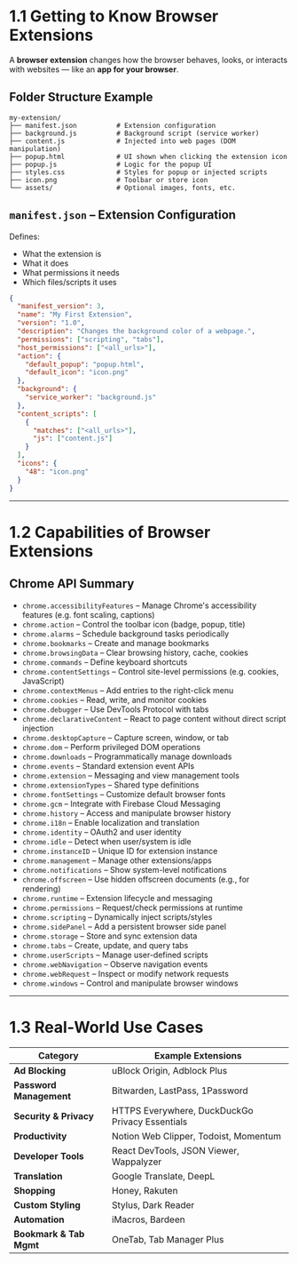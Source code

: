 # 1.1 Getting to Know Browser Extensions

A **browser extension** changes how the browser behaves, looks, or interacts with websites — like an **app for your browser**.

## Folder Structure Example

```
my-extension/
├── manifest.json          # Extension configuration
├── background.js          # Background script (service worker)
├── content.js             # Injected into web pages (DOM manipulation)
├── popup.html             # UI shown when clicking the extension icon
├── popup.js               # Logic for the popup UI
├── styles.css             # Styles for popup or injected scripts
├── icon.png               # Toolbar or store icon
└── assets/                # Optional images, fonts, etc.
```

## `manifest.json` – Extension Configuration

Defines:

* What the extension is
* What it does
* What permissions it needs
* Which files/scripts it uses

```json
{
  "manifest_version": 3,
  "name": "My First Extension",
  "version": "1.0",
  "description": "Changes the background color of a webpage.",
  "permissions": ["scripting", "tabs"],
  "host_permissions": ["<all_urls>"],
  "action": {
    "default_popup": "popup.html",
    "default_icon": "icon.png"
  },
  "background": {
    "service_worker": "background.js"
  },
  "content_scripts": [
    {
      "matches": ["<all_urls>"],
      "js": ["content.js"]
    }
  ],
  "icons": {
    "48": "icon.png"
  }
}
```

---

# 1.2 Capabilities of Browser Extensions

## Chrome API Summary

* `chrome.accessibilityFeatures` – Manage Chrome's accessibility features (e.g. font scaling, captions)
* `chrome.action` – Control the toolbar icon (badge, popup, title)
* `chrome.alarms` – Schedule background tasks periodically
* `chrome.bookmarks` – Create and manage bookmarks
* `chrome.browsingData` – Clear browsing history, cache, cookies
* `chrome.commands` – Define keyboard shortcuts
* `chrome.contentSettings` – Control site-level permissions (e.g. cookies, JavaScript)
* `chrome.contextMenus` – Add entries to the right-click menu
* `chrome.cookies` – Read, write, and monitor cookies
* `chrome.debugger` – Use DevTools Protocol with tabs
* `chrome.declarativeContent` – React to page content without direct script injection
* `chrome.desktopCapture` – Capture screen, window, or tab
* `chrome.dom` – Perform privileged DOM operations
* `chrome.downloads` – Programmatically manage downloads
* `chrome.events` – Standard extension event APIs
* `chrome.extension` – Messaging and view management tools
* `chrome.extensionTypes` – Shared type definitions
* `chrome.fontSettings` – Customize default browser fonts
* `chrome.gcm` – Integrate with Firebase Cloud Messaging
* `chrome.history` – Access and manipulate browser history
* `chrome.i18n` – Enable localization and translation
* `chrome.identity` – OAuth2 and user identity
* `chrome.idle` – Detect when user/system is idle
* `chrome.instanceID` – Unique ID for extension instance
* `chrome.management` – Manage other extensions/apps
* `chrome.notifications` – Show system-level notifications
* `chrome.offscreen` – Use hidden offscreen documents (e.g., for rendering)
* `chrome.runtime` – Extension lifecycle and messaging
* `chrome.permissions` – Request/check permissions at runtime
* `chrome.scripting` – Dynamically inject scripts/styles
* `chrome.sidePanel` – Add a persistent browser side panel
* `chrome.storage` – Store and sync extension data
* `chrome.tabs` – Create, update, and query tabs
* `chrome.userScripts` – Manage user-defined scripts
* `chrome.webNavigation` – Observe navigation events
* `chrome.webRequest` – Inspect or modify network requests
* `chrome.windows` – Control and manipulate browser windows

---

# 1.3 Real-World Use Cases

| Category                | Example Extensions                              |
| ----------------------- | ----------------------------------------------- |
| **Ad Blocking**         | uBlock Origin, Adblock Plus                     |
| **Password Management** | Bitwarden, LastPass, 1Password                  |
| **Security & Privacy**  | HTTPS Everywhere, DuckDuckGo Privacy Essentials |
| **Productivity**        | Notion Web Clipper, Todoist, Momentum           |
| **Developer Tools**     | React DevTools, JSON Viewer, Wappalyzer         |
| **Translation**         | Google Translate, DeepL                         |
| **Shopping**            | Honey, Rakuten                                  |
| **Custom Styling**      | Stylus, Dark Reader                             |
| **Automation**          | iMacros, Bardeen                                |
| **Bookmark & Tab Mgmt** | OneTab, Tab Manager Plus                        |
